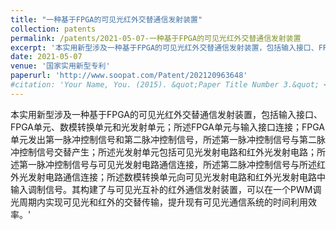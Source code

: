 ```yaml
---
title: "一种基于FPGA的可见光红外交替通信发射装置"
collection: patents
permalink: /patents/2021-05-07-一种基于FPGA的可见光红外交替通信发射装置
excerpt: '本实用新型涉及一种基于FPGA的可见光红外交替通信发射装置，包括输入接口、FPGA单元、数模转换单元和光发射单元；所述FPGA单元与输入接口连接；FPGA单元发出第一脉冲控制信号和第二脉冲控制信号，所述第一脉冲控制信号与第二脉冲控制信号交替产生；所述光发射单元包括可见光发射电路和红外光发射电路；所述第一脉冲控制信号与可见光发射电路通信连接，所述第二脉冲控制信号与所述红外光发射电路通信连接；所述数模转换单元向可见光发射电路和红外光发射电路中输入调制信号。其构建了与可见光互补的红外通信发射装置，可以在一个PWM调光周期内实现可见光和红外的交替传输，提升现有可见光通信系统的时间利用效率。'
date: 2021-05-07
venue: '国家实用新型专利'
paperurl: 'http://www.soopat.com/Patent/202120963648'
#citation: 'Your Name, You. (2015). &quot;Paper Title Number 3.&quot; <i>Journal 1</i>. 1(3).'
---
```

本实用新型涉及一种基于FPGA的可见光红外交替通信发射装置，包括输入接口、FPGA单元、数模转换单元和光发射单元；所述FPGA单元与输入接口连接；FPGA单元发出第一脉冲控制信号和第二脉冲控制信号，所述第一脉冲控制信号与第二脉冲控制信号交替产生；所述光发射单元包括可见光发射电路和红外光发射电路；所述第一脉冲控制信号与可见光发射电路通信连接，所述第二脉冲控制信号与所述红外光发射电路通信连接；所述数模转换单元向可见光发射电路和红外光发射电路中输入调制信号。其构建了与可见光互补的红外通信发射装置，可以在一个PWM调光周期内实现可见光和红外的交替传输，提升现有可见光通信系统的时间利用效率。'
